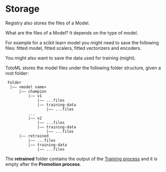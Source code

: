 # Storage

Registry also stores the files of a Model. 

What are the files of a Model? It depends on the type of model. 

For example for a scikit learn model you might need to save the following files: fitted model, fitted scalers, fitted vectorizers and encoders. 

You might also want to save the data used for training (might).

TotoML stores the model files under the following folder structure, given a root folder: 
```
 Folder
  |–– <model name>
      |–– champion
          |–– v1
              |–– ...files
              |–– training-data
                  |–– ...files
          ...
          |–– v2
              |–– ...files
              |–– training-data
                  |–– ...files
      |–– retrained
          |–– ...files
          |–– training-data
              |–– ...files
```
The **retrained** folder contains the output of the [Training process](guides/processes.md) and it is empty after the **Promotion process**.